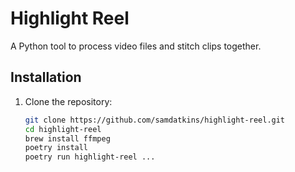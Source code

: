 # Highlight Reel

A Python tool to process video files and stitch clips together.

## Installation

1. Clone the repository:
   ```bash
   git clone https://github.com/samdatkins/highlight-reel.git
   cd highlight-reel
   brew install ffmpeg
   poetry install
   poetry run highlight-reel ...
   ```
